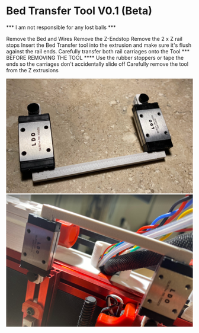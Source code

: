 
# Bed Transfer Tool V0.1 (Beta)

*** I am not responsible for any lost balls ***


Remove the Bed and Wires
Remove the Z-Endstop
Remove the 2 x Z rail stops
Insert the Bed Transfer tool into the extrusion and make sure it's flush against the rail ends.
Carefully transfer both rail carriages onto the Tool
*** BEFORE REMOVING THE TOOL ****
Use the rubber stoppers or tape the ends so the carriages don't accidentally slide off
Carefully remove the tool from the Z extrusions

![](./images/transfer.png)   
![](./images/installed.png)   


